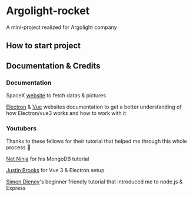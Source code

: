 # Argolight-rocket
A mini-project realized for Argolight company

## How to start project


## Documentation & Credits
### Documentation

SpaceX <a href="https://www.spacex.com/">website</a> to fetch datas & pictures

<a href="https://www.electronjs.org/fr/docs/latest/tutorial/tutorial-first-app">Electron</a> & <a href="https://vuejs.org/guide/introduction.html">Vue</a> websites documentation to get a better understanding of how Electron/vue3 works and how to work with it

### Youtubers
Thanks to these fellows for their tutorial that helped me through this whole process 🙏

<a href="https://www.youtube.com/watch?v=ExcRbA7fy_A&list=PL4cUxeGkcC9h77dJ-QJlwGlZlTd4ecZOA&index=1">Net Ninja</a> for his MongoDB tutorial

<a href="https://www.youtube.com/watch?v=LnRCX074VfA">Justin Brooks<a/> for Vue 3 & Electron setup

<a href="https://www.youtube.com/watch?v=NRxzvpdduvQ">Simon Dieney</a>'s beginner friendly tutorial that introduced me to node.js & Express 

